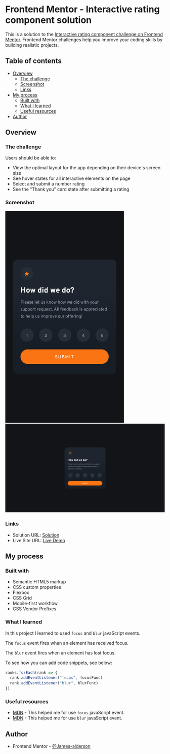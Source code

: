 # Frontend Mentor - Interactive rating component solution

This is a solution to the [Interactive rating component challenge on Frontend Mentor](https://www.frontendmentor.io/challenges/interactive-rating-component-koxpeBUmI). Frontend Mentor challenges help you improve your coding skills by building realistic projects. 

## Table of contents

- [Overview](#overview)
  - [The challenge](#the-challenge)
  - [Screenshot](#screenshot)
  - [Links](#links)
- [My process](#my-process)
  - [Built with](#built-with)
  - [What I learned](#what-i-learned)
  - [Useful resources](#useful-resources)
- [Author](#author)

## Overview

### The challenge

Users should be able to:

- View the optimal layout for the app depending on their device's screen size
- See hover states for all interactive elements on the page
- Select and submit a number rating
- See the "Thank you" card state after submitting a rating

### Screenshot

![](./assets/screenshots/mobile-design.png)
![](./assets/screenshots/desktop-design.png)

### Links

- Solution URL: [Solution](#)
- Live Site URL: [Live Demo](#)

## My process

### Built with

- Semantic HTML5 markup
- CSS custom properties
- Flexbox
- CSS Grid
- Mobile-first workflow
- CSS Vendor Prefixes

### What I learned

In this project I learned to used `focus` and `blur` javaScript events.

The `focus` event fires when an element has received focus.

The `blur` event fires when an element has lost focus.

To see how you can add code snippets, see below:

```js
ranks.forEach(rank => {
  rank.addEventListener("focus", focusFunc)
  rank.addEventListener("blur", blurFunc)
})
```

### Useful resources

- [MDN](https://developer.mozilla.org/en-US/docs/Web/API/Element/focus_event) - This helped me for use `focus` javaScript event.
- [MDN](https://developer.mozilla.org/en-US/docs/Web/API/Element/blur_event) - This helped me for use `blur` javaScript event.

## Author

- Frontend Mentor - [@James-alderson](https://www.frontendmentor.io/profile/James-alderson)

